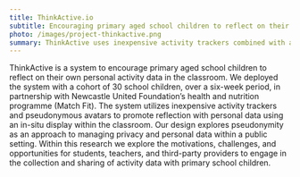 ```yaml
---
title: ThinkActive.io
subtitle: Encouraging primary aged school children to reflect on their personal activity data in the classroom
photo: /images/project-thinkactive.png
summary: ThinkActive uses inexpensive activity trackers combined with a classroom situated base station and pseudonymous avatars to engage primary school children in understanding their personal informatics data. Designed in collaboration with Newcastle United Foundation the ThinkActive system demonstrates the potential to understand activity tracking at the population level.
---
```

ThinkActive is a system to encourage primary aged school children to reflect on their own personal activity data in the classroom. We deployed the system with a cohort of 30 school children, over a six-week period, in partnership with Newcastle United Foundation’s health and nutrition programme (Match Fit). The system utilizes inexpensive activity trackers and pseudonymous avatars to promote reflection with personal data using an in-situ display within the classroom. Our design explores pseudonymity as an approach to managing privacy and personal data within a public setting. Within this research we explore the motivations, challenges, and opportunities for students, teachers, and third-party providers to engage in the collection and sharing of activity data with primary school children.